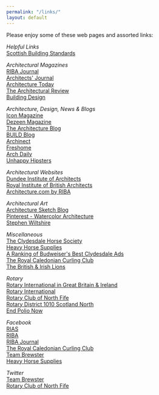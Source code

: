 ```yaml
---
permalink: "/links/"
layout: default
---
```


Please enjoy some of these web pages and assorted links:

*Helpful Links*  
<a href="http://www.gov.scot/Topics/Built-Environment/Building/Building-standards" target="_blank">Scottish Building Standards</a>

*Architectural Magazines*  
[RIBA Journal](https://www.ribaj.com)  
[Architects' Journal](https://www.architectsjournal.co.uk)  
[Architecture Today ](http://www.architecturetoday.co.uk)  
[The Architectural Review](http://www.architectural-review.com)  
[Building Design](http://www.bdonline.co.uk)  

*Architecture, Design, News & Blogs*  
[Icon Magazine](http://www.iconeye.com)  
[Dezeen Magazine](http://www.dezeen.com)  
[The Architecture Blog](http://www.architectureblog.tumblr.com)  
[BUILD Blog](http://blog.buildllc.com)  
[Archinect](http://www.archinect.com)  
[Freshome](http://www.freshome.com)  
[Arch Daily](http://www.archdaily.com)  
[Unhappy Hipsters](http://www.unhappyhipsters.com)  

*Architectural Websites*  
[Dundee Institute of Architects](https://diadundee.wordpress.com/)  
[Royal Institute of British Architects](http://www.rias.org.uk)  
[Architecture.com by RIBA](https://www.architecture.com)  

*Architectural Art*  
[Architecture Sketch Blog](http://architecturesketch.tumblr.com/)  
[Pinterest - Watercolor Architecture](https://www.pinterest.com/explore/watercolor-architecture)  
[Stephen Wiltshire](https://www.stephenwiltshire.co.uk)  

*Miscellaneous*  
[The Clydesdale Horse Society](http:/www.clydesdalehorsesociety.com)  
[Heavy Horse Supplies](http://www.heavyhorsesupplies.co.uk/)  
[A Ranking of Budweiser's Best Clydesdale Ads](http://www.zimbio.com/A+Ranking+of+Budweiser's+Best+Clydesdale+Ads/articles)  
[The Royal Caledonian Curling Club](http://www.royalcaledoniancurlingclub.org)  
[The British & Irish Lions](http://www.lionsrugby.com)  
 
*Rotary*  
[Rotary International in Great Britain & Ireland](http://www.rotarygbi.org)  
[Rotary International](http://www.rotary.org)  
[Rotary Club of North Fife](http://www.northfiferotary.org.uk)  
[Rotary District 1010 Scotland North](http://www.rotary-ribi.org/districts/homepage.php?DistrictNo=1010)  
[End Polio Now](http://www.endpolio.org)

*Facebook*  
[RIAS](https://www.facebook.com/RIASorg)  
[RIBA](https://www.facebook.com/RIBAarchitecture)  
[RIBA Journal](https://www.facebook.com/RIBAJ.London)  
[The Royal Caledonian Curling Club](https://www.facebook.com/royalcaledoniancurlingclub)  
[Team Brewster](https://www.facebook.com/pages/Team-Brewster/758729060851763)  
[Heavy Horse Supplies](https://www.facebook.com/HeavyHorseSupplies)  

*Twitter*  
[Team Brewster](http://www.twitter.com/team_brewster)  
[Rotary Club of North Fife](http://www.twitter.com/northfiferotary)  
